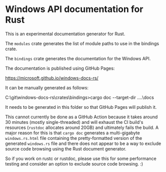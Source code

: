 # Windows API documentation for Rust

This is an experimental documentation generator for Rust.

The `modules` crate generates the list of module paths to use in the bindings crate.

The `bindings` crate generates the documentation for the Windows API.

The documentation is published using GitHub Pages:

https://microsoft.github.io/windows-docs-rs/

It can be manually generated as follows:

C:\git\windows-docs-rs\crates\bindings>cargo doc --target-dir ..\..\docs

It needs to be generated in this folder so that GitHub Pages will publish it.

This cannot currently be done as a GitHub Action because it takes around 30 minutes (mostly single-threaded) and will exhaust the CI build's resources (`rustdoc` allocates around 20GB) and ultimately fails the build. A major reason for this is that `cargo doc` generates a multi-gigabyte `windows.rs.html` file containing the pretty-formatted version of the generated `windows.rs` file and there does not appear to be a way to exclude source code browsing using the Rust document generator.

So if you work on rustc or rustdoc, please use this for some performance testing and consider an option to exclude source code browsing. :)
